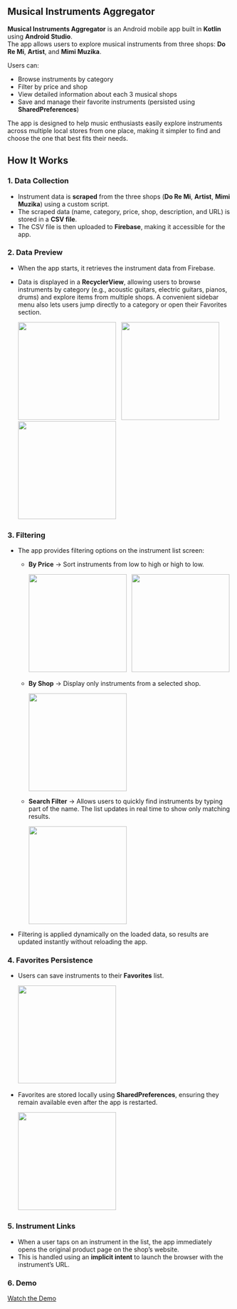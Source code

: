 ## Musical Instruments Aggregator

**Musical Instruments Aggregator** is an Android mobile app built in **Kotlin** using **Android Studio**.  
The app allows users to explore musical instruments from three shops: **Do Re Mi**, **Artist**, and **Mimi Muzika**.  

Users can:
- Browse instruments by category
- Filter by price and shop 
- View detailed information about each 3 musical shops 
- Save and manage their favorite instruments (persisted using **SharedPreferences**)  

The app is designed to help music enthusiasts easily explore instruments across multiple local stores from one place, making it simpler to find and choose the one that best fits their needs.


##  How It Works

### 1. Data Collection 
- Instrument data is **scraped** from the three shops (**Do Re Mi**, **Artist**, **Mimi Muzika**) using a custom script.  
- The scraped data (name, category, price, shop, description, and URL) is stored in a **CSV file**.  
- The CSV file is then uploaded to **Firebase**, making it accessible for the app.

### 2. Data Preview
- When the app starts, it retrieves the instrument data from Firebase.  
- Data is displayed in a **RecyclerView**, allowing users to browse instruments by category (e.g., acoustic guitars, electric guitars, pianos, drums) and explore items from multiple shops. A convenient sidebar menu also lets users jump directly to a category or open their Favorites section.
  
  <p float="left">
  <img src="screenshots/HomeScreen.jpg" width="220"  /> &nbsp;
  <img src="screenshots/InstrumentsScreen.jpg" width="220"  /> &nbsp;
  <img src="screenshots/SideNavigationBar.jpg" width="220"  /> &nbsp;
</p>

### 3. Filtering 
- The app provides filtering options on the instrument list screen:  

  - **By Price** → Sort instruments from low to high or high to low.  
    <p float="left">
      <img src="screenshots/Filter-Low-to-High.jpg" width="220" /> &nbsp;
      <img src="screenshots/Filter-High-to-Low.jpg" width="220" />
    </p>

  - **By Shop** → Display only instruments from a selected shop.  
    <p float="left">
      <img src="screenshots/Filter-Shop.jpg" width="220" />
    </p>

  - **Search Filter** → Allows users to quickly find instruments by typing part of the name. The list updates in real time to show only matching results.  
    <p float="left">
      <img src="screenshots/Filter-Search.jpg" width="220" />
    </p>

- Filtering is applied dynamically on the loaded data, so results are updated instantly without reloading the app.

### 4. Favorites Persistence
- Users can save instruments to their **Favorites** list.
    <p float="left">
      <img src="screenshots/ToggleFavorites.jpg" width="220"  /> &nbsp;
    </p>
- Favorites are stored locally using **SharedPreferences**, ensuring they remain available even after the app is restarted.
     <p float="left">
       <img src="screenshots/FavoritesScreen.jpg" width="220"  /> &nbsp;
     </p>

### 5. Instrument Links
- When a user taps on an instrument in the list, the app immediately opens the original product page on the shop’s website.  
- This is handled using an **implicit intent** to launch the browser with the instrument’s URL.

### 6. Demo
[Watch the Demo](https://drive.google.com/file/d/1o8-U6BnNA6axE99MTWixQlFYCBTWJ1i_/view?usp=sharing)

